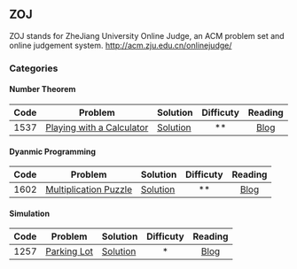 ## ZOJ
ZOJ stands for ZheJiang University Online Judge, an ACM problem set and online judgement system.
http://acm.zju.edu.cn/onlinejudge/

### Categories
#### Number Theorem
|Code| Problem | Solution | Difficuty | Reading |
|----|:-------:|----------|:---------:|:----:|
|1537|[Playing with a Calculator](http://acm.zju.edu.cn/onlinejudge/showProblem.do?problemCode=1537) |  [Solution](vol_06/1537.cpp) | ** | [Blog](http://blog.xiaohuahua.org/2014/12/02/zoj-1537-playing-with-a-calculator/)

#### Dyanmic Programming
|Code| Problem | Solution | Difficuty | Reading |
|----|:-------:|----------|:---------:|:----:|
|1602|[Multiplication Puzzle](http://acm.zju.edu.cn/onlinejudge/showProblem.do?problemCode=1602) |  [Solution](vol_07/1602.cpp) | ** | [Blog](http://blog.xiaohuahua.org/2014/11/29/zoj-1602-multiplication-puzzle/)

#### Simulation
|Code| Problem | Solution | Difficuty | Reading |
|----|:-------:|----------|:---------:|:----:|
|1257|[Parking Lot](http://acm.zju.edu.cn/onlinejudge/showProblem.do?problemCode=1257) |  [Solution](vol_03/1257.cpp) | * | [Blog](http://blog.xiaohuahua.org/2014/11/28/zoj-1257-parking-lot/)

